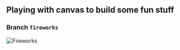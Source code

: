 ## Playing with canvas to build some fun stuff


### Branch `fireworks`
![Fireworks](assets/Peek%202021-08-10%2023-29.gif)